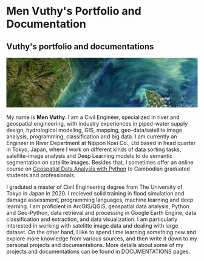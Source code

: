 # Men Vuthy's Portfolio and Documentation

**Vuthy's portfolio and documentations** 
-------------------------------
![Alt text](docs/img/cover-image.jpg)

My name is **Men Vuthy**. I am a Civil Engineer, specialized in river and geospatial engineering,  with industry experiences in piped-water supply design, hydrological modeling, GIS, mapping, geo-data/satellite image analysis, programming, classification and big data. I am currently an Engineer in River Department at Nippon Koei Co., Ltd based in head quarter in Tokyo, Japan, where I work on different kinds of data sorting tasks, satellite-image analysis and Deep Learning models to do semantic segmentation on satellite images. Besides that, I sometimes offer an online course on [Geospatial Data Analysis with Python](https://geospatialyst.github.io/homepage/course/) to Cambodian graduated students and professionals.

I graduted a master of Civil Engineering degree from The University of Tokyo in Japan in 2020. I recieved solid training in flood simulation and damage assessment, programming languages, machine learning and deep learning. I am proficient in ArcGIS/QGIS, geospatial data analysis, Python and Geo-Python, data retrieval and processing in Google Earth Engine, data classification and extraction, and data visualization. I am particularly interested in working with satelitte image data and dealing with large dataset. On the other hand, I like to spend time learning something new and explore more knowledge from various sources, and then write it down to my personal projects and documentations. More details about some of my projects and documentations can be found in DOCUMENTATIONS pages.

